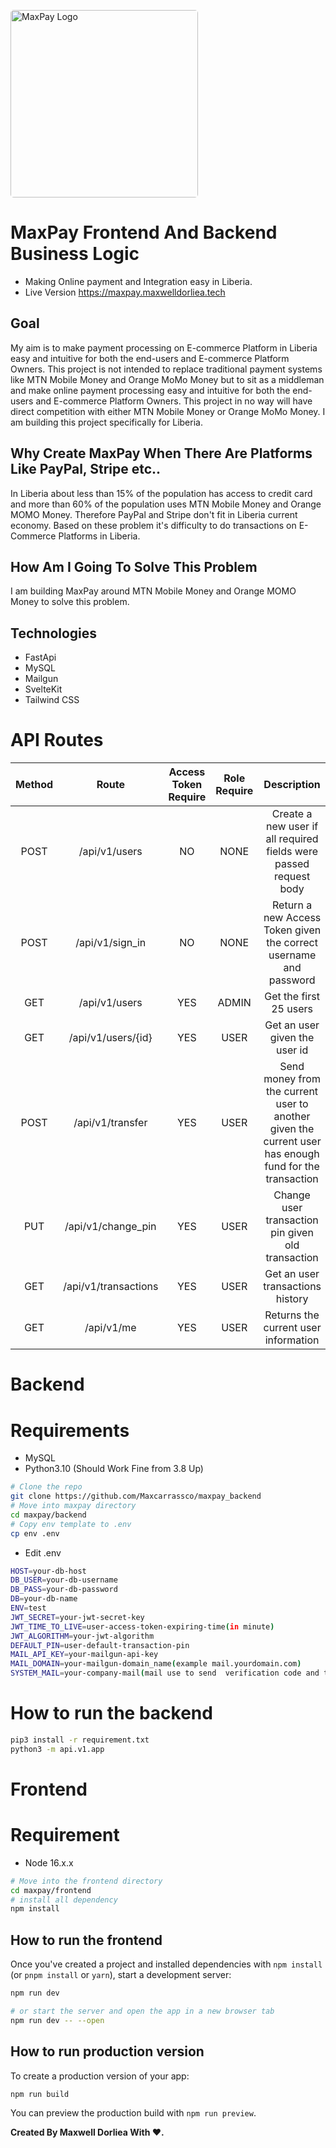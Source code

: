 <img src='https://maxpay.maxwelldorliea.tech/images/maxpay_logo.png'
      alt='MaxPay Logo' width='300px' height='300px' style='border-radius: 5px;' />
# MaxPay Frontend And Backend Business Logic
* Making Online payment and Integration easy in Liberia.
* Live Version
   https://maxpay.maxwelldorliea.tech
## Goal
My aim is to make payment processing on E-commerce Platform in Liberia easy and intuitive for both the end-users and E-commerce Platform Owners. This project is not intended to replace traditional payment systems like MTN Mobile Money and Orange MoMo Money but to sit as a middleman and make online payment processing easy and intuitive for both the end-users and E-commerce Platform Owners. This project in no way will have direct competition with either MTN Mobile Money or Orange MoMo Money. I am building this project specifically for Liberia.

## Why Create MaxPay When There Are Platforms Like PayPal, Stripe etc..
In Liberia about less than 15% of the population has access to credit card and more than 60% of the population uses MTN Mobile Money and Orange MOMO Money.
Therefore PayPal and Stripe don't fit in Liberia current economy. Based on these problem it's difficulty to do transactions on E-Commerce Platforms in Liberia.

## How Am I Going To Solve This Problem
I am building MaxPay around MTN Mobile Money and Orange MOMO Money to solve this problem.

## Technologies
- FastApi
- MySQL
- Mailgun
- SvelteKit
- Tailwind CSS

# API Routes

| Method |     Route            | Access Token Require | Role Require  | Description                              |
|:------:|:------------------:  | :-------------------:|:-------------:|:----------------------------------------:|
|  POST  | /api/v1/users        |         NO           | NONE          | Create a new user if all required fields were passed request body|
|  POST  | /api/v1/sign_in      |         NO           | NONE          | Return a new Access Token given the  correct username and password |
|  GET   | /api/v1/users        |         YES          | ADMIN         | Get the first 25 users                   |
|  GET   | /api/v1/users/{id}   |         YES          | USER          | Get an user given the user id            |
|  POST  | /api/v1/transfer     |         YES          | USER          | Send money from the current user to another given the current user has enough fund for the transaction |
|  PUT   | /api/v1/change_pin   |         YES          | USER          | Change user transaction pin given old transaction |
|  GET   | /api/v1/transactions |         YES          | USER          | Get an user transactions history         |
|  GET   | /api/v1/me           |         YES          | USER          | Returns the current user information     |


# Backend

# Requirements
- MySQL
- Python3.10 (Should Work Fine from 3.8 Up)

```bash
# Clone the repo
git clone https://github.com/Maxcarrassco/maxpay_backend
# Move into maxpay directory
cd maxpay/backend
# Copy env template to .env
cp env .env
```
- Edit .env
```bash
HOST=your-db-host
DB_USER=your-db-username
DB_PASS=your-db-password
DB=your-db-name
ENV=test
JWT_SECRET=your-jwt-secret-key
JWT_TIME_TO_LIVE=user-access-token-expiring-time(in minute)
JWT_ALGORITHM=your-jwt-algorithm
DEFAULT_PIN=user-default-transaction-pin
MAIL_API_KEY=your-mailgun-api-key
MAIL_DOMAIN=your-mailgun-domain_name(example mail.yourdomain.com)
SYSTEM_MAIL=your-company-mail(mail use to send  verification code and transaction notification)
```
# How to run the backend
```bash
pip3 install -r requirement.txt
python3 -m api.v1.app
```

# Frontend
# Requirement
- Node 16.x.x

```bash
# Move into the frontend directory
cd maxpay/frontend
# install all dependency
npm install
```

## How to run the frontend

Once you've created a project and installed dependencies with `npm install` (or `pnpm install` or `yarn`), start a development server:

```bash
npm run dev

# or start the server and open the app in a new browser tab
npm run dev -- --open
```

## How to run production version

To create a production version of your app:

```bash
npm run build
```

You can preview the production build with `npm run preview`.

<b>Created By Maxwell Dorliea With ♥️.</b>
